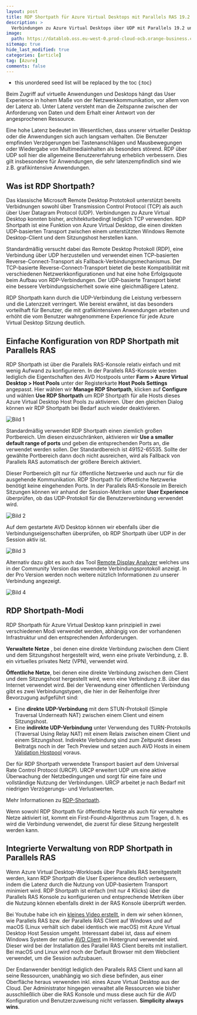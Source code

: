 ```yaml
---
layout: post
title: RDP Shortpath für Azure Virtual Desktops mit Parallels RAS 19.2
description: >
  Verbindungen zu Azure Virtual Desktops über UDP mit Parallels 19.2 und RDP Shortpath verwenden.
image: 
  path: https://datablob.oss.eu-west-0.prod-cloud-ocb.orange-business.com/images/rdp-shortpath-avd1920.png
sitemap: true
hide_last_modified: true
categories: [article]
tag: [Azure]
comments: false
---
```


* this unordered seed list will be replaced by the toc
{:toc}

Beim Zugriff auf virtuelle Anwendungen und Desktops hängt das User Experience in hohem Maße von der Netzwerkkommunikation, vor allem von der Latenz ab. Unter Latenz versteht man die Zeitspanne zwischen der Anforderung von Daten und dem Erhalt einer Antwort von der angesprochenen Ressource.

Eine hohe Latenz bedeutet im Wesentlichen, dass unserer virtueller Desktop oder die Anwendungen sich auch langsam verhalten. Die Benutzer empfinden Verzögerungen bei Tastenanschlägen und Mausbewegungen oder Wiedergabe von Multimediainhalten als besonders störend.  RDP über UDP soll hier die allgemeine Benutzererfahrung erheblich verbessern. Dies gilt insbesondere für Anwendungen, die sehr latenzempfindlich sind wie z.B. grafikintensive Anwendungen.

## Was ist RDP Shortpath?

Das klassische Microsoft Remote Desktop Prototokoll unterstützt bereits Verbidnungen sowohl über Transmission Control Protocol (TCP) als auch über User Datagram Protocol (UDP). Verbindungen zu Azure Virtual Desktop konnten bisher, architekturbedingt lediglich TCP verwenden. RDP Shortpath ist eine Funktion von Azure Virtual Desktop, die einen direkten UDP-basierten Transport zwischen einem unterstützten Windows Remote Desktop-Client und dem Sitzungshost herstellen kann.

Standardmäßig versucht dabei das Remote Desktop Protokoll (RDP), eine Verbindung über UDP herzustellen und verwendet einen TCP-basierten Reverse-Connect-Transport als Fallback-Verbindungsmechanismus. Der TCP-basierte Reverse-Connect-Transport bietet die beste Kompatibilität mit verschiedenen Netzwerkkonfigurationen und hat eine hohe Erfolgsquote beim Aufbau von RDP-Verbindungen. Der UDP-basierte Transport bietet eine bessere Verbindungssicherheit sowie eine gleichmäßigere Latenz.

RDP Shortpath kann durch die UDP-Verbindung die Leistung verbessern und die Latenzzeit verringert. Wie bereist erwähnt, ist das besonders vorteilhaft für Benutzer, die mit grafikintensiven Anwendungen arbeiten und erhöht die vom Benutzer wahrgenommene Experience für jede Azure Virtual Desktop Sitzung deutlich.

## Einfache Konfiguration von RDP Shortpath mit Parallels RAS

RDP Shortpath ist über die Parallels RAS-Konsole relativ einfach und mit wenig Aufwand zu konfigurieren. In der Parallels RAS-Konsole werden lediglich die Eigentschaften des AVD Hostpools unter **Farm > Azure Virtual Desktop > Host Pools**  unter der Registerkarte **Host Pools Settings** angepasst. Hier wählen wir **Manage RDP Shortpath**, klicken auf **Configure** und wählen **Use RDP Shortpath** um RDP Shortpath für alle Hosts dieses Azure Virtual Desktop Host Pools zu aktivieren. Über den gleichen Dialog können wir RDP Shortpath bei Bedarf auch wieder deaktivieren.

![Bild 1](https://datablob.oss.eu-west-0.prod-cloud-ocb.orange-business.com/images/AVD-RAS192-1.png)

Standardmäßig verwendet RDP Shortpath einen ziemlich großen Portbereich. Um diesen einzuschränken, aktivieren wir **Use a smaller default range of ports** und geben die entsprechenden Ports an, die verwendet werden sollen. Der Standardbereich ist 49152-65535. Sollte der gewählte Portbereich dann doch nicht ausreichen, wird als Fallback von Parallels RAS automatisch der größere Bereich aktiviert.

Dieser Portbereich gilt nur für öffentliche Netzwerke und auch nur für die ausgehende Kommunikation. RDP Shortpath für öffentliche Netzwerke benötigt keine eingehenden Ports. In der Parallels RAS-Konsole im Bereich Sitzungen können wir anhand der Session-Metriken unter **User Experience** überprüfen, ob das UDP-Protokoll für die Benutzerverbindung verwendet wird.

![Bild 2](https://datablob.oss.eu-west-0.prod-cloud-ocb.orange-business.com/images/AVD-RAS192-2.png)

Auf dem gestartete AVD Desktop können wir ebenfalls über die Verbindungseigenschaften überprüfen, ob RDP Shortpath über UDP in der Session aktiv ist.

![Bild 3](https://datablob.oss.eu-west-0.prod-cloud-ocb.orange-business.com/images/AVD-RAS192-3.png)

Alternativ dazu gibt es auch das Tool [Remote Display Analyzer](https://rdanalyzer.com/) welches uns in der Community Version das vewendete Verbindungsprotokoll anzeigt. In der Pro Version werden noch weitere nützlich Informationen zu unserer Verbindung angezeigt.

![Bild 4](https://datablob.oss.eu-west-0.prod-cloud-ocb.orange-business.com/images/AVD-RAS192-4.png)

## RDP Shortpath-Modi

RDP Shortpath für Azure Virtual Desktop kann prinzipiell in zwei verschiedenen Modi verwendet werden, abhängig von der vorhandenen Infrastruktur und den entsprechenden Anforderungen.

**Verwaltete Netze** , bei denen eine direkte Verbindung zwischen dem Client und dem Sitzungshost hergestellt wird, wenn eine private Verbindung, z. B. ein virtuelles privates Netz (VPN), verwendet wird.

**Öffentliche Netze**, bei denen eine direkte Verbindung zwischen dem Client und dem Sitzungshost hergestellt wird, wenn eine Verbindung z.B. über das Internet verwendet wird. Bei der Verwendung einer öffentlichen Verbindung gibt es zwei Verbindungstypen, die hier in der Reihenfolge ihrer Bevorzugung aufgeführt sind:

* Eine **direkte UDP-Verbindung** mit dem STUN-Protokoll (Simple Traversal Underneath NAT) zwischen einem Client und einem Sitzungshost.
* Eine **indirekte UDP-Verbindung** unter Verwendung des TURN-Protokolls (Traversal Using Relay NAT) mit einem Relais zwischen einem Client und einem Sitzungshost. Indirekte Verbindung sind zum Zeitpunkt dieses Beitratgs noch in der Tech Preview und setzen auch AVD Hosts in einem [Validation Hostpool](https://learn.microsoft.com/en-us/azure/virtual-desktop/create-validation-host-pool#define-your-host-pool-as-a-validation-host-pool) voraus.

Der für RDP Shortpath verwendete Transport basiert auf dem Universal Rate Control Protocol (URCP). URCP erweitert UDP um eine aktive Überwachung der Netzbedingungen und sorgt für eine faire und vollständige Nutzung der Verbindungen. URCP arbeitet je nach Bedarf mit niedrigen Verzögerungs- und Verlustwerten.

Mehr Informationen zu [RDP-Shortpath](https://learn.microsoft.com/en-us/azure/virtual-desktop/rdp-shortpath).

Wenn sowohl RDP Shortpath für öffentliche Netze als auch für verwaltete Netze aktiviert ist, kommt ein First-Found-Algorithmus zum Tragen, d. h. es wird die Verbindung verwendet, die zuerst für diese Sitzung hergestellt werden kann.

## Integrierte Verwaltung von RDP Shortpath in Parallels RAS

Wenn Azure Virtual Desktop-Workloads über Parallels RAS bereitgestellt werden, kann RDP Shortpath die User Experience deutlich verbessern, indem die Latenz durch die Nutzung von UDP-basiertem Transport minimiert wird. RDP Shortpath ist einfach (mit nur 4 Klicks) über die Parallels RAS Konsole zu konfigurieren und entsprechende Metriken über die Nutzung können ebenfalls direkt in der RAS Konsole überprüft werden.

Bei Youtube habe ich ein [kleines Video erstellt](https://youtu.be/ebQA84uPMuU), in dem wir sehen können, wie Parallels RAS bzw. der Parallels RAS Client auf Windows und auf macOS (Linux verhält sich dabei identisch wie macOS) mit Azure Virtual Desktop Host Session umgeht. Interessant dabei ist, dass auf einem Windows System der native [AVD Client](https://learn.microsoft.com/de-de/azure/virtual-desktop/users/remote-desktop-clients-overview) im Hintergrund verwendet wird. Dieser wird bei der Installation des Parallel RAS Client bereits mit installiert. Bei macOS und Linux wird noch der Default Browser mit dem Webclient verwendet, um die Session aufzubauen.

Der Endanwender benötigt lediglich den Parallels RAS Client und kann all seine Ressourcen, unabhängig wo sich diese befinden, aus einer Oberfläche heraus verwenden inkl. eines Azure Virtual Desktop aus der Cloud. Der Administrator hingegen verwaltet alle Ressourcen wie bisher ausschließlich über die RAS Konsole und muss diese auch für die AVD Konfiguration und Benutzerzuweisung nicht verlassen. **Simplicity always wins**.
